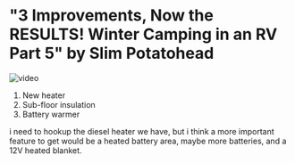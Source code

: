 # "3 Improvements, Now the RESULTS! Winter Camping in an RV Part 5" by Slim Potatohead
![video](https://www.youtube.com/watch?v=jg8rjOQXvMU)

1. New heater
2. Sub-floor insulation
3. Battery warmer

i need to hookup the diesel heater we have, but i think a more important feature to get would be a heated battery area, maybe more batteries, and a 12V heated blanket.